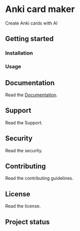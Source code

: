 # Anki card maker

Create Anki cards with AI

## Getting started

### Installation

### Usage

## Documentation

Read the [Documentation](docs/README.rst).

## Support

Read the Support.

## Security

Read the security.

## Contributing

Read the contributing guidelines.

## License

Read the license.

## Project status

